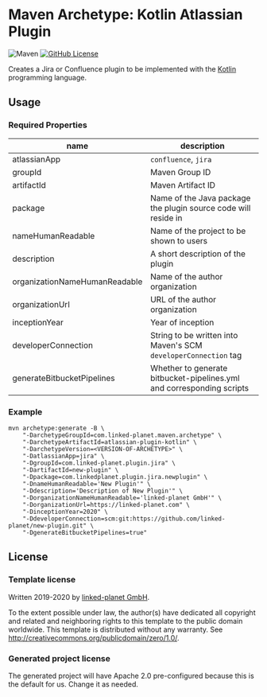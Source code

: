 # Maven Archetype: Kotlin Atlassian Plugin
![Maven](https://github.com/linked-planet/atlassian-plugin-kotlin/workflows/Maven/badge.svg)
[![GitHub License](https://img.shields.io/badge/license-CC0%201.0%20Universal-blue.svg?style=flat)](https://creativecommons.org/publicdomain/zero/1.0/legalcode)

Creates a Jira or Confluence plugin to be implemented with the
[Kotlin](https://kotlinlang.org/) programming language.


## Usage

### Required Properties
| name | description |
| ---- | ----------- |
| atlassianApp | `confluence`, `jira` |
| groupId | Maven Group ID |
| artifactId | Maven Artifact ID |
| package | Name of the Java package the plugin source code will reside in |
| nameHumanReadable | Name of the project to be shown to users |
| description | A short description of the plugin |
| organizationNameHumanReadable | Name of the author organization |
| organizationUrl | URL of the author organization |
| inceptionYear | Year of inception |
| developerConnection | String to be written into Maven's SCM `developerConnection` tag |
| generateBitbucketPipelines | Whether to generate bitbucket-pipelines.yml and corresponding scripts |

### Example
```
mvn archetype:generate -B \
    "-DarchetypeGroupId=com.linked-planet.maven.archetype" \
    "-DarchetypeArtifactId=atlassian-plugin-kotlin" \
    "-DarchetypeVersion=<VERSION-OF-ARCHETYPE>" \
    "-DatlassianApp=jira" \
    "-DgroupId=com.linked-planet.plugin.jira" \
    "-DartifactId=new-plugin" \
    "-Dpackage=com.linkedplanet.plugin.jira.newplugin" \
    "-DnameHumanReadable='New Plugin'" \
    "-Ddescription='Description of New Plugin'" \
    "-DorganizationNameHumanReadable='linked-planet GmbH'" \
    "-DorganizationUrl=https://linked-planet.com" \
    "-DinceptionYear=2020" \
    "-DdeveloperConnection=scm:git:https://github.com/linked-planet/new-plugin.git" \
    "-DgenerateBitbucketPipelines=true"
```


## License

### Template license
Written 2019-2020 by [linked-planet GmbH](https://www.linked-planet.com).

To the extent possible under law, the author(s) have dedicated all copyright and related
and neighboring rights to this template to the public domain worldwide.
This template is distributed without any warranty. See <http://creativecommons.org/publicdomain/zero/1.0/>.

### Generated project license
The generated project will have Apache 2.0 pre-configured because this is the default
for us. Change it as needed.
